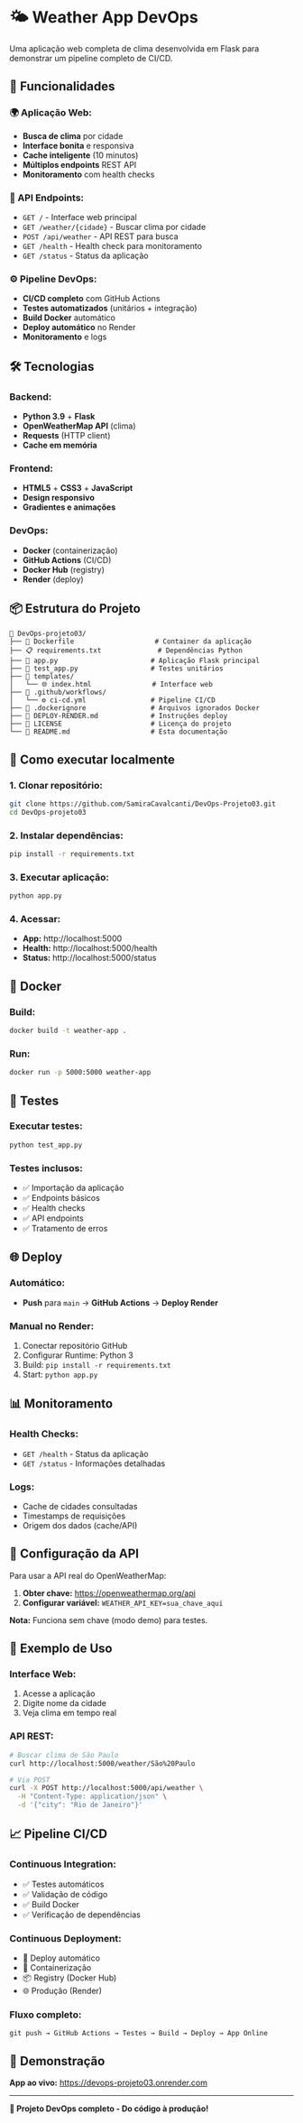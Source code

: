 # 🌤️ Weather App DevOps

Uma aplicação web completa de clima desenvolvida em Flask para demonstrar um pipeline completo de CI/CD.

## 🚀 **Funcionalidades**

### **🌍 Aplicação Web:**
- **Busca de clima** por cidade
- **Interface bonita** e responsiva  
- **Cache inteligente** (10 minutos)
- **Múltiplos endpoints** REST API
- **Monitoramento** com health checks

### **📡 API Endpoints:**
- `GET /` - Interface web principal
- `GET /weather/{cidade}` - Buscar clima por cidade
- `POST /api/weather` - API REST para busca
- `GET /health` - Health check para monitoramento
- `GET /status` - Status da aplicação

### **⚙️ Pipeline DevOps:**
- **CI/CD completo** com GitHub Actions
- **Testes automatizados** (unitários + integração)
- **Build Docker** automático
- **Deploy automático** no Render
- **Monitoramento** e logs

## 🛠️ **Tecnologias**

### **Backend:**
- **Python 3.9** + **Flask**
- **OpenWeatherMap API** (clima)
- **Requests** (HTTP client)
- **Cache em memória**

### **Frontend:**
- **HTML5** + **CSS3** + **JavaScript**
- **Design responsivo**
- **Gradientes e animações**

### **DevOps:**
- **Docker** (containerização)
- **GitHub Actions** (CI/CD)
- **Docker Hub** (registry)
- **Render** (deploy)

## 📦 **Estrutura do Projeto**

```
📁 DevOps-projeto03/
├── 🐳 Dockerfile                    # Container da aplicação
├── 📋 requirements.txt              # Dependências Python
├── 🐍 app.py                       # Aplicação Flask principal
├── 🧪 test_app.py                  # Testes unitários
├── 📁 templates/
│   └── 🌐 index.html               # Interface web
├── 📁 .github/workflows/
│   └── ⚙️ ci-cd.yml                # Pipeline CI/CD
├── 🚫 .dockerignore                # Arquivos ignorados Docker
├── 📖 DEPLOY-RENDER.md             # Instruções deploy
├── 📄 LICENSE                      # Licença do projeto
└── 📄 README.md                    # Esta documentação
```

## 🔧 **Como executar localmente**

### **1. Clonar repositório:**
```bash
git clone https://github.com/SamiraCavalcanti/DevOps-Projeto03.git
cd DevOps-projeto03
```

### **2. Instalar dependências:**
```bash
pip install -r requirements.txt
```

### **3. Executar aplicação:**
```bash
python app.py
```

### **4. Acessar:**
- **App:** http://localhost:5000
- **Health:** http://localhost:5000/health
- **Status:** http://localhost:5000/status

## 🐳 **Docker**

### **Build:**
```bash
docker build -t weather-app .
```

### **Run:**
```bash
docker run -p 5000:5000 weather-app
```

## 🧪 **Testes**

### **Executar testes:**
```bash
python test_app.py
```

### **Testes inclusos:**
- ✅ Importação da aplicação
- ✅ Endpoints básicos
- ✅ Health checks
- ✅ API endpoints
- ✅ Tratamento de erros

## 🌐 **Deploy**

### **Automático:**
- **Push** para `main` → **GitHub Actions** → **Deploy Render**

### **Manual no Render:**
1. Conectar repositório GitHub
2. Configurar Runtime: Python 3
3. Build: `pip install -r requirements.txt`
4. Start: `python app.py`

## 📊 **Monitoramento**

### **Health Checks:**
- `GET /health` - Status da aplicação
- `GET /status` - Informações detalhadas

### **Logs:**
- Cache de cidades consultadas
- Timestamps de requisições
- Origem dos dados (cache/API)

## 🔑 **Configuração da API**

Para usar a API real do OpenWeatherMap:

1. **Obter chave:** https://openweathermap.org/api
2. **Configurar variável:** `WEATHER_API_KEY=sua_chave_aqui`

**Nota:** Funciona sem chave (modo demo) para testes.

## 🎯 **Exemplo de Uso**

### **Interface Web:**
1. Acesse a aplicação
2. Digite nome da cidade
3. Veja clima em tempo real

### **API REST:**
```bash
# Buscar clima de São Paulo
curl http://localhost:5000/weather/São%20Paulo

# Via POST
curl -X POST http://localhost:5000/api/weather \
  -H "Content-Type: application/json" \
  -d '{"city": "Rio de Janeiro"}'
```

## 📈 **Pipeline CI/CD**

### **Continuous Integration:**
- ✅ Testes automáticos
- ✅ Validação de código
- ✅ Build Docker
- ✅ Verificação de dependências

### **Continuous Deployment:**
- 🚀 Deploy automático
- 🐳 Containerização
- 📦 Registry (Docker Hub)
- 🌐 Produção (Render)

### **Fluxo completo:**
```
git push → GitHub Actions → Testes → Build → Deploy → App Online
```

## 🎉 **Demonstração**

**App ao vivo:** https://devops-projeto03.onrender.com

---

**🚀 Projeto DevOps completo - Do código à produção!**
